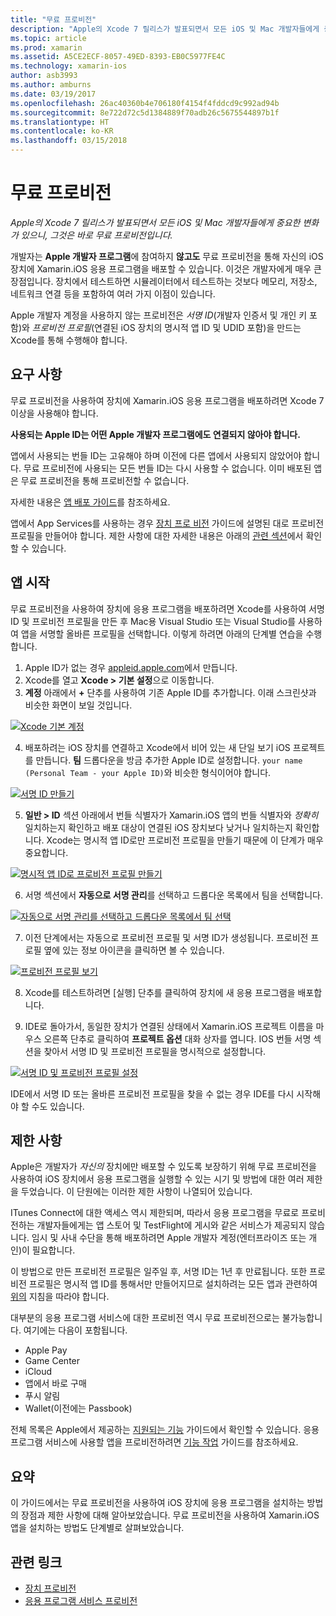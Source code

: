```yaml
---
title: "무료 프로비전"
description: "Apple의 Xcode 7 릴리스가 발표되면서 모든 iOS 및 Mac 개발자들에게 중요한 변화가 있으니, 그것은 바로 무료 프로비전입니다."
ms.topic: article
ms.prod: xamarin
ms.assetid: A5CE2ECF-8057-49ED-8393-EB0C5977FE4C
ms.technology: xamarin-ios
author: asb3993
ms.author: amburns
ms.date: 03/19/2017
ms.openlocfilehash: 26ac40360b4e706180f4154f4fddcd9c992ad94b
ms.sourcegitcommit: 8e722d72c5d1384889f70adb26c5675544897b1f
ms.translationtype: HT
ms.contentlocale: ko-KR
ms.lasthandoff: 03/15/2018
---
```

# <a name="free-provisioning"></a>무료 프로비전

_Apple의 Xcode 7 릴리스가 발표되면서 모든 iOS 및 Mac 개발자들에게 중요한 변화가 있으니, 그것은 바로 무료 프로비전입니다._

개발자는 **Apple 개발자 프로그램**에 참여하지 **않고도** 무료 프로비전을 통해 자신의 iOS 장치에 Xamarin.iOS 응용 프로그램을 배포할 수 있습니다. 이것은 개발자에게 매우 큰 장점입니다. 장치에서 테스트하면 시뮬레이터에서 테스트하는 것보다 메모리, 저장소, 네트워크 연결 등을 포함하여 여러 가지 이점이 있습니다.

Apple 개발자 계정을 사용하지 않는 프로비전은 *서명 ID*(개발자 인증서 및 개인 키 포함)와 *프로비전 프로필*(연결된 iOS 장치의 명시적 앱 ID 및 UDID 포함)을 만드는 Xcode를 통해 수행해야 합니다.

## <a name="requirements"></a>요구 사항

무료 프로비전을 사용하여 장치에 Xamarin.iOS 응용 프로그램을 배포하려면 Xcode 7 이상을 사용해야 합니다.

**사용되는 Apple ID는 어떤 Apple 개발자 프로그램에도 연결되지 않아야 합니다.**

앱에서 사용되는 번들 ID는 고유해야 하며 이전에 다른 앱에서 사용되지 않았어야 합니다. 무료 프로비전에 사용되는 모든 번들 ID는 다시 사용할 수 없습니다. 이미 배포된 앱은 무료 프로비전을 통해 프로비전할 수 없습니다. 

자세한 내용은 [앱 배포 가이드](~/ios/deploy-test/app-distribution/index.md)를 참조하세요.

앱에서 App Services를 사용하는 경우 [장치 프로 비전](~/ios/get-started/installation/device-provisioning/index.md#appservices) 가이드에 설명된 대로 프로비전 프로필을 만들어야 합니다. 제한 사항에 대한 자세한 내용은 아래의 [관련 섹션](#limitations)에서 확인할 수 있습니다.


## <a name="a-namelaunching--launching-your-app"></a><a name="launching" /> 앱 시작

무료 프로비전을 사용하여 장치에 응용 프로그램을 배포하려면 Xcode를 사용하여 서명 ID 및 프로비전 프로필을 만든 후 Mac용 Visual Studio 또는 Visual Studio를 사용하여 앱을 서명할 올바른 프로필을 선택합니다. 이렇게 하려면 아래의 단계별 연습을 수행합니다.

1. Apple ID가 없는 경우 [appleid.apple.com](https://appleid.apple.com/account)에서 만듭니다.
2. Xcode를 열고 **Xcode > 기본 설정**으로 이동합니다.
3. **계정** 아래에서 **+** 단추를 사용하여 기존 Apple ID를 추가합니다. 이래 스크린샷과 비슷한 화면이 보일 것입니다.

  [![](free-provisioning-images/launchapp1.png "Xcode 기본 계정")](free-provisioning-images/launchapp1.png#lightbox)

4. 배포하려는 iOS 장치를 연결하고 Xcode에서 비어 있는 새 단일 보기 iOS 프로젝트를 만듭니다. **팀** 드롭다운을 방금 추가한 Apple ID로 설정합니다. `your name (Personal Team - your Apple ID)`와 비슷한 형식이어야 합니다.

  [![](free-provisioning-images/launchapp2.png "서명 ID 만들기")](free-provisioning-images/launchapp2.png#lightbox)

5. **일반 > ID** 섹션 아래에서 번들 식별자가 Xamarin.iOS 앱의 번들 식별자와 _정확히_ 일치하는지 확인하고 배포 대상이 연결된 iOS 장치보다 낮거나 일치하는지 확인합니다. Xcode는 명시적 앱 ID로만 프로비전 프로필을 만들기 때문에 이 단계가 매우 중요합니다.

  [![](free-provisioning-images/launchapp5.png "명시적 앱 ID로 프로비전 프로필 만들기")](free-provisioning-images/launchapp5.png#lightbox)

6. 서명 섹션에서 **자동으로 서명 관리**를 선택하고 드롭다운 목록에서 팀을 선택합니다.

  [![](free-provisioning-images/launchapp6.png "자동으로 서명 관리를 선택하고 드롭다운 목록에서 팀 선택")](free-provisioning-images/launchapp6.png#lightbox)

7. 이전 단계에서는 자동으로 프로비전 프로필 및 서명 ID가 생성됩니다. 프로비전 프로필 옆에 있는 정보 아이콘을 클릭하면 볼 수 있습니다.

  [![](free-provisioning-images/launchapp7.png "프로비전 프로필 보기")](free-provisioning-images/launchapp7.png#lightbox)

8. Xcode를 테스트하려면 [실행] 단추를 클릭하여 장치에 새 응용 프로그램을 배포합니다.

9. IDE로 돌아가서, 동일한 장치가 연결된 상태에서 Xamarin.iOS 프로젝트 이름을 마우스 오른쪽 단추로 클릭하여 **프로젝트 옵션** 대화 상자를 엽니다. IOS 번들 서명 섹션을 찾아서 서명 ID 및 프로비전 프로필을 명시적으로 설정합니다.

  [![](free-provisioning-images/launchapp8.png "서명 ID 및 프로비전 프로필 설정")](free-provisioning-images/launchapp8.png#lightbox)

IDE에서 서명 ID 또는 올바른 프로비전 프로필을 찾을 수 없는 경우 IDE를 다시 시작해야 할 수도 있습니다.


## <a name="a-namelimitations-limitations"></a><a name="limitations" />제한 사항

Apple은 개발자가 *자신의* 장치에만 배포할 수 있도록 보장하기 위해 무료 프로비전을 사용하여 iOS 장치에서 응용 프로그램을 실행할 수 있는 시기 및 방법에 대한 여러 제한을 두었습니다. 이 단원에는 이러한 제한 사항이 나열되어 있습니다.

ITunes Connect에 대한 액세스 역시 제한되며, 따라서 응용 프로그램을 무료로 프로비전하는 개발자들에게는 앱 스토어 및 TestFlight에 게시와 같은 서비스가 제공되지 않습니다. 임시 및 사내 수단을 통해 배포하려면 Apple 개발자 계정(엔터프라이즈 또는 개인)이 필요합니다.

이 방법으로 만든 프로비전 프로필은 일주일 후, 서명 ID는 1년 후 만료됩니다. 또한 프로비전 프로필은 명시적 앱 ID를 통해서만 만들어지므로 설치하려는 모든 앱과 관련하여 [위의](#launching) 지침을 따라야 합니다.

대부분의 응용 프로그램 서비스에 대한 프로비전 역시 무료 프로비전으로는 불가능합니다. 여기에는 다음이 포함됩니다.

- Apple Pay
- Game Center
- iCloud
- 앱에서 바로 구매
- 푸시 알림
- Wallet(이전에는 Passbook)

전체 목록은 Apple에서 제공하는 [지원되는 기능](https://developer.apple.com/library/prerelease/ios/documentation/IDEs/Conceptual/AppDistributionGuide/SupportedCapabilities/SupportedCapabilities.html#//apple_ref/doc/uid/TP40012582-CH38-SW1) 가이드에서 확인할 수 있습니다. 응용 프로그램 서비스에 사용할 앱을 프로비전하려면 [기능 작업](~/ios/deploy-test/provisioning/capabilities/index.md) 가이드를 참조하세요.


## <a name="summary"></a>요약

이 가이드에서는 무료 프로비전을 사용하여 iOS 장치에 응용 프로그램을 설치하는 방법의 장점과 제한 사항에 대해 알아보았습니다. 무료 프로비전을 사용하여 Xamarin.iOS 앱을 설치하는 방법도 단계별로 살펴보았습니다.

## <a name="related-links"></a>관련 링크

- [장치 프로비전](~/ios/get-started/installation/device-provisioning/index.md)
- [응용 프로그램 서비스 프로비전](~/ios/get-started/installation/device-provisioning/index.md#appservices)
